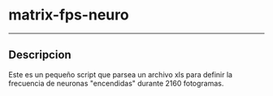 # matrix-fps-neuro
---
## Descripcion
Este es un pequeño script que parsea un archivo xls para definir la frecuencia de neuronas "encendidas" durante 2160 fotogramas.
